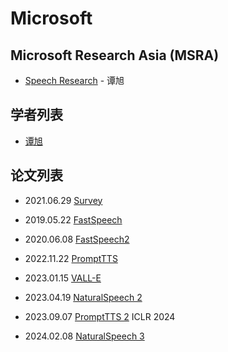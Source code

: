 # Microsoft

## Microsoft Research Asia (MSRA)

- [Speech Research](https://speechresearch.github.io) - 谭旭

## 学者列表

- [谭旭](../Authors/Xu_Tan_(谭旭).md)

## 论文列表

- 2021.06.29 [Survey](../Surveys/2021.06.29_A_Survey_on_Neural_Speech_Synthesis_63P/_ToC.md)


- 2019.05.22 [FastSpeech](../Models/TTS2_Acoustic/2019.05.22_FastSpeech.md)
- 2020.06.08 [FastSpeech2](../Models/TTS2_Acoustic/2020.06.08_FastSpeech2.md)
- 2022.11.22 [PromptTTS](../Models/Prompt/2022.11.22_PromptTTS.md)
- 2023.01.15 [VALL-E](../Models/Speech_LLM/2023.01.05_VALL-E.md)
- 2023.04.19 [NaturalSpeech 2](../Models/Diffusion/2023.04.18_NaturalSpeech2.md)
- 2023.09.07 [PromptTTS 2](../Models/Prompt/2023.09.05_PromptTTS2.md) ICLR 2024
- 2024.02.08 [NaturalSpeech 3](../Models/Diffusion/2024.03.05_NaturalSpeech3.md)


